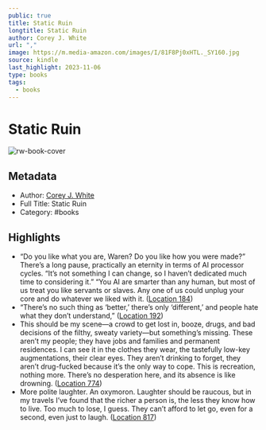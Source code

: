```yaml
---
public: true
title: Static Ruin
longtitle: Static Ruin
author: Corey J. White
url: ","
image: https://m.media-amazon.com/images/I/81F8Pj0xHTL._SY160.jpg
source: kindle
last_highlight: 2023-11-06
type: books
tags:
  - books
---
```

# Static Ruin

![rw-book-cover](https://m.media-amazon.com/images/I/81F8Pj0xHTL._SY160.jpg)

## Metadata
- Author: [Corey J. White](Corey%20J.%20White.md)
- Full Title: Static Ruin
- Category: #books

## Highlights
- “Do you like what you are, Waren? Do you like how you were made?” There’s a long pause, practically an eternity in terms of AI processor cycles. “It’s not something I can change, so I haven’t dedicated much time to considering it.” “You AI are smarter than any human, but most of us treat you like servants or slaves. Any one of us could unplug your core and do whatever we liked with it. ([Location 184](https://readwise.io/to_kindle?action=open&asin=B07DC56PNP&location=184))
- “There’s no such thing as ‘better,’ there’s only ‘different,’ and people hate what they don’t understand,” ([Location 192](https://readwise.io/to_kindle?action=open&asin=B07DC56PNP&location=192))
- This should be my scene—a crowd to get lost in, booze, drugs, and bad decisions of the filthy, sweaty variety—but something’s missing. These aren’t my people; they have jobs and families and permanent residences. I can see it in the clothes they wear, the tastefully low-key augmentations, their clear eyes. They aren’t drinking to forget, they aren’t drug-fucked because it’s the only way to cope. This is recreation, nothing more. There’s no desperation here, and its absence is like drowning. ([Location 774](https://readwise.io/to_kindle?action=open&asin=B07DC56PNP&location=774))
- More polite laughter. An oxymoron. Laughter should be raucous, but in my travels I’ve found that the richer a person is, the less they know how to live. Too much to lose, I guess. They can’t afford to let go, even for a second, even just to laugh. ([Location 817](https://readwise.io/to_kindle?action=open&asin=B07DC56PNP&location=817))
